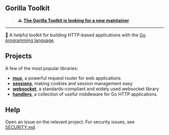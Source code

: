 ## Gorilla Toolkit

> ⚠️ **[The Gorilla Toolkit is looking for a new maintainer](https://github.com/gorilla/mux/issues/659)**

---

🦍 A helpful toolkit for building HTTP-based applications with the [Go programming language](https://go.dev/).

## Projects

A few of the most popular libraries:

* [**mux**](https://github.com/gorilla/mux), a powerful request router for web applications
* [**sessions**](https://github.com/gorilla/sessions), making cookies and session management easy
* [**websocket**](https://github.com/gorilla/websocket), a standards-compliant and widely used websocket library
* [**handlers**](https://github.com/gorilla/handlers), a collection of useful middleware for Go HTTP applications.

## Help 

Open an issue on the relevant project. For security issues, see [SECURITY.md](https://github.com/gorilla/.github/blob/master/SECURITY.md).

